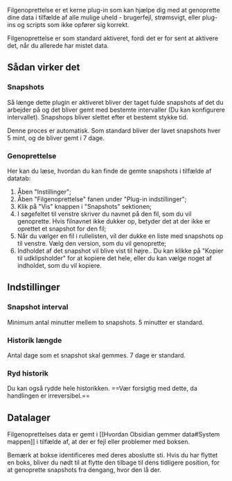 Filgenoprettelse er et kerne plug-in som kan hjælpe dig med at genoprette dine data i tilfælde af alle mulige uheld - brugerfejl, strømsvigt, eller plug-ins og scripts som ikke opfører sig korrekt.

Filgenoprettelse er som standard aktiveret, fordi det er for sent at aktivere det, når du allerede har mistet data.

## Sådan virker det

### Snapshots

Så længe dette plugin er aktiveret bliver der taget fulde snapshots af det du arbejder på og det bliver gemt med bestemte intervaller (Du kan konfigurere intervallet).
Snapshops bliver slettet efter et bestemt stykke tid.

Denne proces er automatisk. Som standard bliver der lavet snapshots hver 5 mint, og de bliver gemt i 7 dage.

### Genoprettelse

Her kan du læse, hvordan du kan finde de gemte snapshots i tilfælde af datatab:

1. Åben "Instillinger";
2. Åben "Filgenoprettelse" fanen under "Plug-in indstillinger";
3. Klik på "Vis" knappen i "Snapshots" sektionen;
4. I søgefeltet til venstre skriver du navnet på den fil, som du vil genoprette. Hvis filnavnet ikke dukker op, betyder det at der ikke er oprettet et snapshot for den fil;
5. Når du vælger en fil i rullelisten, vil der dukke en liste med snapshots op til venstre. Vælg den version, som du vil genoprette;
6. Indholdet af det snapshot vil blive vist til højre.. Du kan klikke på "Kopier til udklipsholder" for at kopiere det hele, eller du kan vælge noget af indholdet, som du vil kopiere.

## Indstillinger

### Snapshot interval

Minimum antal minutter mellem to snapshots. 5 minutter er standard.

### Historik længde

Antal dage som et snapshot skal gemmes. 7 dage er standard.

### Ryd historik

Du kan også rydde hele historikken. ==Vær forsigtig med dette, da handlingen er irreversibel.==

## Datalager

Filgenoprettelses data er gemt i [[Hvordan Obsidian gemmer data#System mappen]] i tilfælde af, at der er fejl eller problemer med boksen.

Bemærk at bokse identificeres med deres aboslutte sti. Hvis du har flyttet en boks, bliver du nødt til at flytte den tilbage til dens tidligere position, for at genoprette snapshots fra dengang, hvor den lå der.
